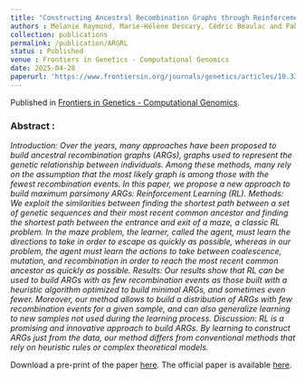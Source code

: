 ```yaml
---
title: "Constructing Ancestral Recombination Graphs through Reinforcement Learning"
authors : Mélanie Raymond, Marie-Hélène Descary, Cédric Beaulac and Fabrice Larribe
collection: publications
permalink: /publication/ARGRL
status : Published
venue : Frontiers in Genetics - Computational Genomics
date: 2025-04-28
paperurl: 'https://www.frontiersin.org/journals/genetics/articles/10.3389/fgene.2025.1569358/full'
---
```


Published in [Frontiers in Genetics - Computational Genomics](https://www.frontiersin.org/journals/genetics).

### Abstract :

*Introduction: Over the years, many approaches have been proposed to build ancestral recombination graphs (ARGs), graphs used to represent the genetic relationship between individuals. Among these methods, many rely on the assumption that the most likely graph is among those with the fewest recombination events. In this paper, we propose a new approach to build maximum parsimony ARGs: Reinforcement Learning (RL).*
_Methods: We exploit the similarities between finding the shortest path between a set of genetic sequences and their most recent common ancestor and finding the shortest path between the entrance and exit of a maze, a classic RL problem. In the maze problem, the learner, called the agent, must learn the directions to take in order to escape as quickly as possible, whereas in our problem, the agent must learn the actions to take between coalescence, mutation, and recombination in order to reach the most recent common ancestor as quickly as possible._
_Results: Our results show that RL can be used to build ARGs with as few recombination events as those built with a heuristic algorithm optimized to build minimal ARGs, and sometimes even fewer. Moreover, our method allows to build a distribution of ARGs with few recombination events for a given sample, and can also generalize learning to new samples not used during the learning process._
_Discussion: RL is a promising and innovative approach to build ARGs. By learning to construct ARGs just from the data, our method differs from conventional methods that rely on heuristic rules or complex theoretical models._

Download a pre-print of the paper [here](https://arxiv.org/pdf/2406.12022). The official paper is available [here](https://www.frontiersin.org/journals/genetics/articles/10.3389/fgene.2025.1569358/full). 
